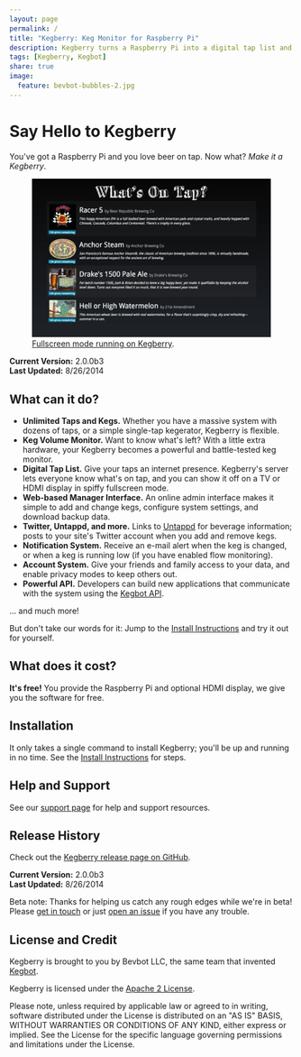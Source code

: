 ```yaml
---
layout: page
permalink: /
title: "Kegberry: Keg Monitor for Raspberry Pi"
description: Kegberry turns a Raspberry Pi into a digital tap list and beer keg monitor.
tags: [Kegberry, Kegbot]
share: true
image:
  feature: bevbot-bubbles-2.jpg
---
```


# Say Hello to Kegberry

You've got a Raspberry Pi and you love beer on tap.  Now what? *Make it a
Kegberry*.


<figure>
  <a href="/images/screenshot-1.jpg" alt="">
    <img src="/images/screenshot-1.jpg" alt="">
  </a>
  <figcaption>
    <a href="/images/screenshot-1.jpg" title="Kegberry Screenshot #1">
    Fullscreen mode running on Kegberry</a>.
  </figcaption>
</figure>

**Current Version:** 2.0.0b3<br/>
**Last Updated:** 8/26/2014


## What can it do?

* **Unlimited Taps and Kegs.** Whether you have a massive system with
  dozens of taps, or a simple single-tap kegerator, Kegberry is flexible. 
* **Keg Volume Monitor.** Want to know what's left?  With a little extra
  hardware, your Kegberry becomes a powerful and battle-tested keg monitor.
* **Digital Tap List.**  Give your taps an internet presence.  Kegberry's
  server lets everyone know what's on tap, and you can show it off 
  on a TV or HDMI display in spiffy fullscreen mode.
* **Web-based Manager Interface.** An online admin interface makes it simple
  to add and change kegs, configure system settings, and download backup
  data.
* **Twitter, Untappd, and more.** Links to [Untappd](https://untappd.com/)
  for beverage information; posts to your site's Twitter account when you
  add and remove kegs.
* **Notification System.** Receive an e-mail alert when the keg is changed,
  or when a keg is running low (if you have enabled flow monitoring).
* **Account System.** Give your friends and family access to your data, and
  enable privacy modes to keep others out.
* **Powerful API.** Developers can build new applications that communicate
  with the system using the [Kegbot API](https://kegbot.org/docs/api).

... and much more!

But don't take our words for it: Jump to the [Install Instructions](/install/)
and try it out for yourself.

## What does it cost?

**It's free!** You provide the Raspberry Pi and optional HDMI display,
we give you the software for free.


## Installation

It only takes a single command to install Kegberry; you'll be up and running
in no time.  See the [Install Instructions](/install/) for steps.


## Help and Support

See our [support page](/support/) for help and support resources.


## Release History

Check out the [Kegberry release page on GitHub](https://github.com/Kegbot/kegberry/releases).

**Current Version:** 2.0.0b3<br/>
**Last Updated:** 8/26/2014<br/>

Beta note: Thanks for helping us catch any rough edges while we're in beta!
Please [get in touch](/support/) or just [open an issue](https://github.com/Kegbot/kegberry/issues)
if you have any trouble.


## License and Credit

Kegberry is brought to you by Bevbot LLC, the same team that
invented [Kegbot](https://kegbot.org/).

Kegberry is licensed under the
[Apache 2 License](https://github.com/Kegbot/kegberry/blob/master/LICENSE.txt).

Please note, unless required by applicable law or agreed to in writing, software
distributed under the License is distributed on an "AS IS" BASIS,
WITHOUT WARRANTIES OR CONDITIONS OF ANY KIND, either express or implied.
See the License for the specific language governing permissions and
limitations under the License.
